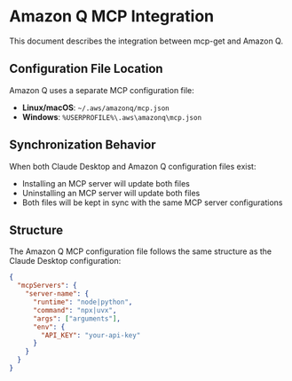 # Amazon Q MCP Integration

This document describes the integration between mcp-get and Amazon Q.

## Configuration File Location

Amazon Q uses a separate MCP configuration file:

- **Linux/macOS**: `~/.aws/amazonq/mcp.json`
- **Windows**: `%USERPROFILE%\.aws\amazonq\mcp.json`

## Synchronization Behavior

When both Claude Desktop and Amazon Q configuration files exist:
- Installing an MCP server will update both files
- Uninstalling an MCP server will update both files
- Both files will be kept in sync with the same MCP server configurations

## Structure

The Amazon Q MCP configuration file follows the same structure as the Claude Desktop configuration:

```json
{
  "mcpServers": {
    "server-name": {
      "runtime": "node|python",
      "command": "npx|uvx",
      "args": ["arguments"],
      "env": {
        "API_KEY": "your-api-key"
      }
    }
  }
}
```
